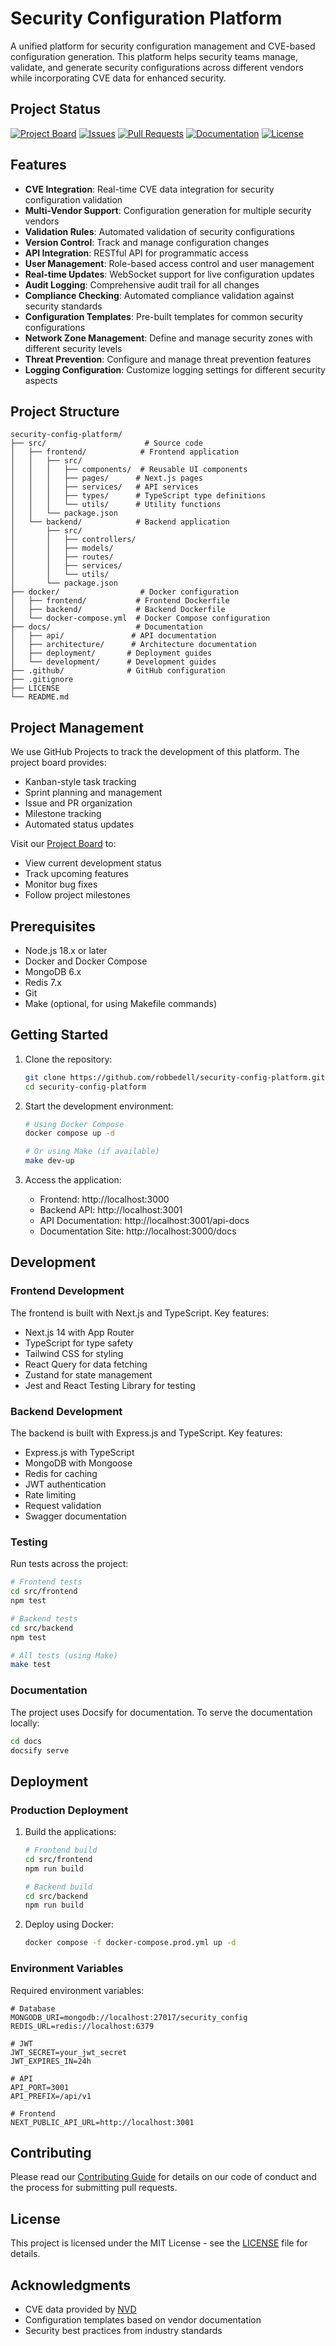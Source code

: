 # Security Configuration Platform

A unified platform for security configuration management and CVE-based configuration generation. This platform helps security teams manage, validate, and generate security configurations across different vendors while incorporating CVE data for enhanced security.

## Project Status

[![Project Board](https://img.shields.io/badge/Project%20Board-View%20Status-blue)](https://github.com/robbedell/security-config-platform/projects/1)
[![Issues](https://img.shields.io/github/issues/robbedell/security-config-platform)](https://github.com/robbedell/security-config-platform/issues)
[![Pull Requests](https://img.shields.io/github/issues-pr/robbedell/security-config-platform)](https://github.com/robbedell/security-config-platform/pulls)
[![Documentation](https://img.shields.io/badge/Documentation-View%20Docs-green)](https://robbedell.github.io/security-config-platform)
[![License](https://img.shields.io/badge/License-MIT-blue.svg)](LICENSE)

## Features

- **CVE Integration**: Real-time CVE data integration for security configuration validation
- **Multi-Vendor Support**: Configuration generation for multiple security vendors
- **Validation Rules**: Automated validation of security configurations
- **Version Control**: Track and manage configuration changes
- **API Integration**: RESTful API for programmatic access
- **User Management**: Role-based access control and user management
- **Real-time Updates**: WebSocket support for live configuration updates
- **Audit Logging**: Comprehensive audit trail for all changes
- **Compliance Checking**: Automated compliance validation against security standards
- **Configuration Templates**: Pre-built templates for common security configurations
- **Network Zone Management**: Define and manage security zones with different security levels
- **Threat Prevention**: Configure and manage threat prevention features
- **Logging Configuration**: Customize logging settings for different security aspects

## Project Structure

```
security-config-platform/
├── src/                      # Source code
│   ├── frontend/            # Frontend application
│   │   ├── src/
│   │   │   ├── components/  # Reusable UI components
│   │   │   ├── pages/      # Next.js pages
│   │   │   ├── services/   # API services
│   │   │   ├── types/      # TypeScript type definitions
│   │   │   └── utils/      # Utility functions
│   │   └── package.json
│   └── backend/            # Backend application
│       ├── src/
│       │   ├── controllers/
│       │   ├── models/
│       │   ├── routes/
│       │   ├── services/
│       │   └── utils/
│       └── package.json
├── docker/                  # Docker configuration
│   ├── frontend/           # Frontend Dockerfile
│   ├── backend/            # Backend Dockerfile
│   └── docker-compose.yml  # Docker Compose configuration
├── docs/                   # Documentation
│   ├── api/               # API documentation
│   ├── architecture/      # Architecture documentation
│   ├── deployment/       # Deployment guides
│   └── development/      # Development guides
├── .github/              # GitHub configuration
├── .gitignore
├── LICENSE
└── README.md
```

## Project Management

We use GitHub Projects to track the development of this platform. The project board provides:

- Kanban-style task tracking
- Sprint planning and management
- Issue and PR organization
- Milestone tracking
- Automated status updates

Visit our [Project Board](https://github.com/robbedell/security-config-platform/projects/1) to:

- View current development status
- Track upcoming features
- Monitor bug fixes
- Follow project milestones

## Prerequisites

- Node.js 18.x or later
- Docker and Docker Compose
- MongoDB 6.x
- Redis 7.x
- Git
- Make (optional, for using Makefile commands)

## Getting Started

1. Clone the repository:

   ```bash
   git clone https://github.com/robbedell/security-config-platform.git
   cd security-config-platform
   ```

2. Start the development environment:

   ```bash
   # Using Docker Compose
   docker compose up -d

   # Or using Make (if available)
   make dev-up
   ```

3. Access the application:
   - Frontend: http://localhost:3000
   - Backend API: http://localhost:3001
   - API Documentation: http://localhost:3001/api-docs
   - Documentation Site: http://localhost:3000/docs

## Development

### Frontend Development

The frontend is built with Next.js and TypeScript. Key features:

- Next.js 14 with App Router
- TypeScript for type safety
- Tailwind CSS for styling
- React Query for data fetching
- Zustand for state management
- Jest and React Testing Library for testing

### Backend Development

The backend is built with Express.js and TypeScript. Key features:

- Express.js with TypeScript
- MongoDB with Mongoose
- Redis for caching
- JWT authentication
- Rate limiting
- Request validation
- Swagger documentation

### Testing

Run tests across the project:

```bash
# Frontend tests
cd src/frontend
npm test

# Backend tests
cd src/backend
npm test

# All tests (using Make)
make test
```

### Documentation

The project uses Docsify for documentation. To serve the documentation locally:

```bash
cd docs
docsify serve
```

## Deployment

### Production Deployment

1. Build the applications:

   ```bash
   # Frontend build
   cd src/frontend
   npm run build

   # Backend build
   cd src/backend
   npm run build
   ```

2. Deploy using Docker:

   ```bash
   docker compose -f docker-compose.prod.yml up -d
   ```

### Environment Variables

Required environment variables:

```env
# Database
MONGODB_URI=mongodb://localhost:27017/security_config
REDIS_URL=redis://localhost:6379

# JWT
JWT_SECRET=your_jwt_secret
JWT_EXPIRES_IN=24h

# API
API_PORT=3001
API_PREFIX=/api/v1

# Frontend
NEXT_PUBLIC_API_URL=http://localhost:3001
```

## Contributing

Please read our [Contributing Guide](CONTRIBUTING.md) for details on our code of conduct and the process for submitting pull requests.

## License

This project is licensed under the MIT License - see the [LICENSE](LICENSE) file for details.

## Acknowledgments

- CVE data provided by [NVD](https://nvd.nist.gov/)
- Configuration templates based on vendor documentation
- Security best practices from industry standards

